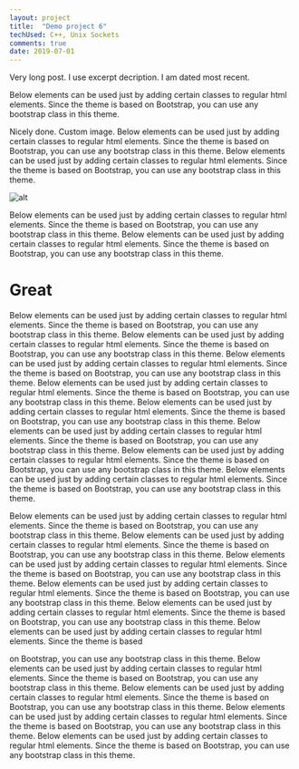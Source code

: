 ```yaml
---
layout: project
title:  "Demo project 6"
techUsed: C++, Unix Sockets
comments: true
date: 2019-07-01
---
```


Very long post. I use excerpt decription. I am dated most recent.

Below elements can be used just by adding certain classes to regular html elements. Since the theme is based on Bootstrap, you can use any bootstrap class in this theme.

Nicely done. Custom image.
Below elements can be used just by adding certain classes to regular html elements. Since the theme is based on Bootstrap, you can use any bootstrap class in this theme.
Below elements can be used just by adding certain classes to regular html elements. Since the theme is based on Bootstrap, you can use any bootstrap class in this theme.

![alt](demo-1/static.png)

Below elements can be used just by adding certain classes to regular html elements. Since the theme is based on Bootstrap, you can use any bootstrap class in this theme.
Below elements can be used just by adding certain classes to regular html elements. Since the theme is based 
on Bootstrap, you can use any bootstrap class in this theme.

# Great

Below elements can be used just by adding certain classes to regular html elements. Since the theme is based on Bootstrap, you can use any bootstrap class in this theme.
Below elements can be used just by adding certain classes to regular html elements. Since the theme is based on Bootstrap, you can use any bootstrap class in this theme.
Below elements can be used just by adding certain classes to regular html elements. Since the theme is based on Bootstrap, you can use any bootstrap class in this theme.
Below elements can be used just by adding certain classes to regular html elements. Since the theme is based on Bootstrap, you can use any bootstrap class in this theme.
Below elements can be used just by adding certain classes to regular html elements. Since the theme is based on Bootstrap, you can use any bootstrap class in this theme.
Below elements can be used just by adding certain classes to regular html elements. Since the theme is based on Bootstrap, you can use any bootstrap class in this theme.
Below elements can be used just by adding certain classes to regular html elements. Since the theme is based on Bootstrap, you can use any bootstrap class in this theme.
Below elements can be used just by adding certain classes to regular html elements. Since the theme is based on Bootstrap, you can use any bootstrap class in this theme.


Below elements can be used just by adding certain classes to regular html elements. Since the theme is based on Bootstrap, you can use any bootstrap class in this theme.
Below elements can be used just by adding certain classes to regular html elements. Since the theme is based on Bootstrap, you can use any bootstrap class in this theme.
Below elements can be used just by adding certain classes to regular html elements. Since the theme is based on Bootstrap, you can use any bootstrap class in this theme.
Below elements can be used just by adding certain classes to regular html elements. Since the theme is based on Bootstrap, you can use any bootstrap class in this theme.
Below elements can be used just by adding certain classes to regular html elements. Since the theme is based on Bootstrap, you can use any bootstrap class in this theme.
Below elements can be used just by adding certain classes to regular html elements. Since the theme is based 

on Bootstrap, you can use any bootstrap class in this theme.
Below elements can be used just by adding certain classes to regular html elements. Since the theme is based on Bootstrap, you can use any bootstrap class in this theme.
Below elements can be used just by adding certain classes to regular html elements. Since the theme is based on Bootstrap, you can use any bootstrap class in this theme.
Below elements can be used just by adding certain classes to regular html elements. Since the theme is based on Bootstrap, you can use any bootstrap class in this theme.
Below elements can be used just by adding certain classes to regular html elements. Since the theme is based on Bootstrap, you can use any bootstrap class in this theme.
